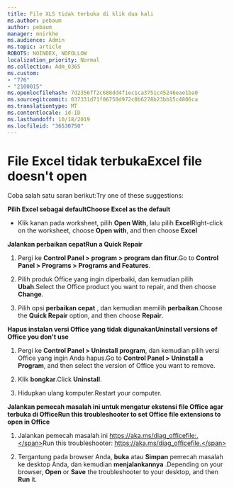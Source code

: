 ```yaml
---
title: File XLS tidak terbuka di klik dua kali
ms.author: pebaum
author: pebaum
manager: mnirkhe
ms.audience: Admin
ms.topic: article
ROBOTS: NOINDEX, NOFOLLOW
localization_priority: Normal
ms.collection: Adm_O365
ms.custom:
- "776"
- "2100015"
ms.openlocfilehash: 7d2356ff2c688dd4f1ec1ca3751c45246eae1ba0
ms.sourcegitcommit: 037331d71f06750d972c0b6278b23bb15c4806ca
ms.translationtype: MT
ms.contentlocale: id-ID
ms.lasthandoff: 10/18/2019
ms.locfileid: "36530750"
---
```

# <a name="excel-file-doesnt-open"></a><span data-ttu-id="ff085-102">File Excel tidak terbuka</span><span class="sxs-lookup"><span data-stu-id="ff085-102">Excel file doesn't open</span></span>

<span data-ttu-id="ff085-103">Coba salah satu saran berikut:</span><span class="sxs-lookup"><span data-stu-id="ff085-103">Try one of these suggestions:</span></span>

<span data-ttu-id="ff085-104">**Pilih Excel sebagai default**</span><span class="sxs-lookup"><span data-stu-id="ff085-104">**Choose Excel as the default**</span></span>

* <span data-ttu-id="ff085-105">Klik kanan pada worksheet, pilih **Open With**, lalu pilih **Excel**</span><span class="sxs-lookup"><span data-stu-id="ff085-105">Right-click on the worksheet, choose **Open with**, and then choose **Excel**</span></span>

<span data-ttu-id="ff085-106">**Jalankan perbaikan cepat**</span><span class="sxs-lookup"><span data-stu-id="ff085-106">**Run a Quick Repair**</span></span>

1. <span data-ttu-id="ff085-107">Pergi ke **Control Panel > program > program dan fitur**.</span><span class="sxs-lookup"><span data-stu-id="ff085-107">Go to **Control Panel > Programs > Programs and Features**.</span></span>

2. <span data-ttu-id="ff085-108">Pilih produk Office yang ingin diperbaiki, dan kemudian pilih **Ubah**.</span><span class="sxs-lookup"><span data-stu-id="ff085-108">Select the Office product you want to repair, and then choose **Change**.</span></span>

3. <span data-ttu-id="ff085-109">Pilih opsi **perbaikan cepat** , dan kemudian memilih **perbaikan**.</span><span class="sxs-lookup"><span data-stu-id="ff085-109">Choose the **Quick Repair** option, and then choose **Repair**.</span></span>

<span data-ttu-id="ff085-110">**Hapus instalan versi Office yang tidak digunakan**</span><span class="sxs-lookup"><span data-stu-id="ff085-110">**Uninstall versions of Office you don't use**</span></span>

1. <span data-ttu-id="ff085-111">Pergi ke **Control Panel > Uninstall program**, dan kemudian pilih versi Office yang ingin Anda hapus.</span><span class="sxs-lookup"><span data-stu-id="ff085-111">Go to **Control Panel > Uninstall a Program**, and then select the version of Office you want to remove.</span></span>

2. <span data-ttu-id="ff085-112">Klik **bongkar**.</span><span class="sxs-lookup"><span data-stu-id="ff085-112">Click **Uninstall**.</span></span>

3. <span data-ttu-id="ff085-113">Hidupkan ulang komputer.</span><span class="sxs-lookup"><span data-stu-id="ff085-113">Restart your computer.</span></span>

<span data-ttu-id="ff085-114">**Jalankan pemecah masalah ini untuk mengatur ekstensi file Office agar terbuka di Office**</span><span class="sxs-lookup"><span data-stu-id="ff085-114">**Run this troubleshooter to set Office file extensions to open in Office**</span></span>

1. <span data-ttu-id="ff085-115">Jalankan pemecah masalah ini https://aka.ms/diag_officefile:.</span><span class="sxs-lookup"><span data-stu-id="ff085-115">Run this troubleshooter: https://aka.ms/diag_officefile.</span></span>

2. <span data-ttu-id="ff085-116">Tergantung pada browser Anda, **buka** atau **Simpan** pemecah masalah ke desktop Anda, dan kemudian **menjalankannya** .</span><span class="sxs-lookup"><span data-stu-id="ff085-116">Depending on your browser, **Open** or **Save** the troubleshooter to your desktop, and then **Run** it.</span></span>
